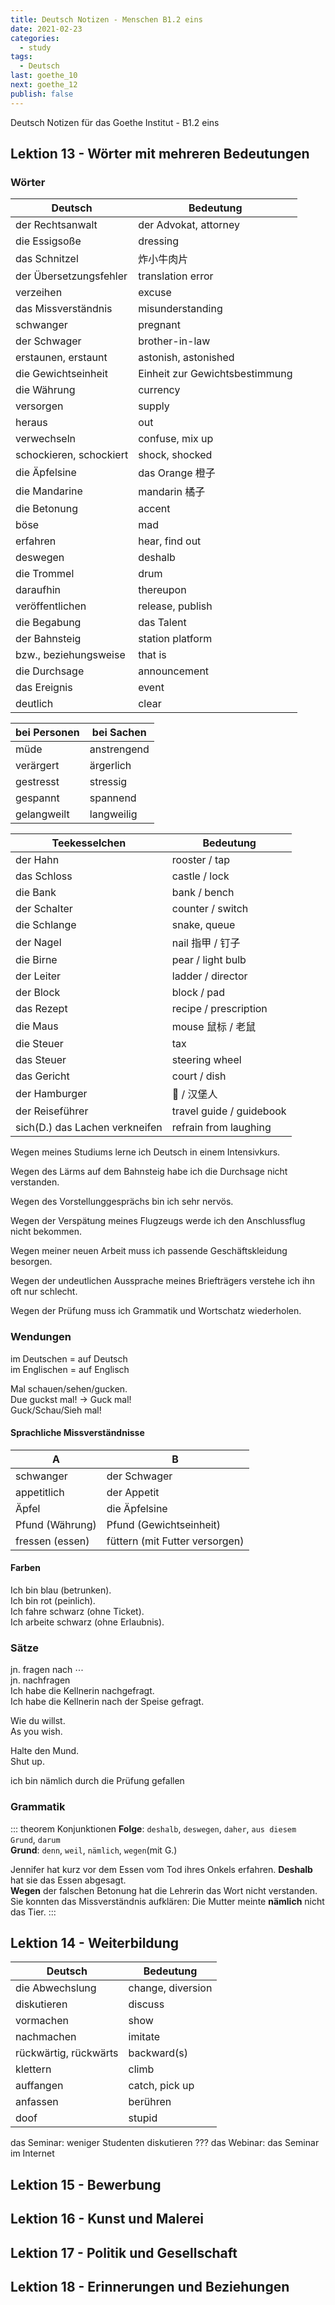 ```yaml
---
title: Deutsch Notizen - Menschen B1.2 eins
date: 2021-02-23
categories:
  - study
tags:
  - Deutsch
last: goethe_10
next: goethe_12
publish: false
---
```


Deutsch Notizen für das Goethe Institut - B1.2 eins

<!-- more -->

## Lektion 13 - Wörter mit mehreren Bedeutungen

### Wörter

| Deutsch                 | Bedeutung                      |
| ----------------------- | ------------------------------ |
| der Rechtsanwalt        | der Advokat, attorney          |
| die Essigsoße           | dressing                       |
| das Schnitzel           | 炸小牛肉片                     |
| der Übersetzungsfehler  | translation error              |
| verzeihen               | excuse                         |
| das Missverständnis     | misunderstanding               |
| schwanger               | pregnant                       |
| der Schwager            | brother-in-law                 |
| erstaunen, erstaunt     | astonish, astonished           |
| die Gewichtseinheit     | Einheit zur Gewichtsbestimmung |
| die Währung             | currency                       |
| versorgen               | supply                         |
| heraus                  | out                            |
| verwechseln             | confuse, mix up                |
| schockieren, schockiert | shock, shocked                 |
| die Äpfelsine           | das Orange 橙子                |
| die Mandarine           | mandarin 橘子                  |
| die Betonung            | accent                         |
| böse                    | mad                            |
| erfahren                | hear, find out                 |
| deswegen                | deshalb                        |
| die Trommel             | drum                           |
| daraufhin               | thereupon                      |
| veröffentlichen         | release, publish               |
| die Begabung            | das Talent                     |
| der Bahnsteig           | station platform               |
| bzw., beziehungsweise   | that is                        |
| die Durchsage           | announcement                   |
| das Ereignis            | event                          |
| deutlich                | clear                          |

| bei Personen | bei Sachen  |
| ------------ | ----------- |
| müde         | anstrengend |
| verärgert    | ärgerlich   |
| gestresst    | stressig    |
| gespannt     | spannend    |
| gelangweilt  | langweilig  |

| Teekesselchen                  | Bedeutung                |
| ------------------------------ | ------------------------ |
| der Hahn                       | rooster / tap            |
| das Schloss                    | castle / lock            |
| die Bank                       | bank / bench             |
| der Schalter                   | counter / switch         |
| die Schlange                   | snake, queue             |
| der Nagel                      | nail 指甲 / 钉子         |
| die Birne                      | pear / light bulb        |
| der Leiter                     | ladder / director        |
| der Block                      | block / pad              |
| das Rezept                     | recipe / prescription    |
| die Maus                       | mouse 鼠标 / 老鼠        |
| die Steuer                     | tax                      |
| das Steuer                     | steering wheel           |
| das Gericht                    | court / dish             |
| der Hamburger                  | 🍔 / 汉堡人              |
| der Reiseführer                | travel guide / guidebook |
| sich(D.) das Lachen verkneifen | refrain from laughing    |

Wegen meines Studiums lerne ich Deutsch in einem Intensivkurs.

Wegen des Lärms auf dem Bahnsteig habe ich die Durchsage nicht verstanden.

Wegen des Vorstellunggesprächs bin ich sehr nervös.

Wegen der Verspätung meines Flugzeugs werde ich den Anschlussflug nicht bekommen.

Wegen meiner neuen Arbeit muss ich passende Geschäftskleidung besorgen.

Wegen der undeutlichen Aussprache meines Briefträgers verstehe ich ihn oft nur schlecht.

Wegen der Prüfung muss ich Grammatik und Wortschatz wiederholen.

### Wendungen

im Deutschen $=$ auf Deutsch  
im Englischen $=$ auf Englisch

Mal schauen/sehen/gucken.  
Due guckst mal! $\rightarrow$ Guck mal!  
Guck/Schau/Sieh mal!

#### Sprachliche Missverständnisse

| A               | B                              |
| --------------- | ------------------------------ |
| schwanger       | der Schwager                   |
| appetitlich     | der Appetit                    |
| Äpfel           | die Äpfelsine                  |
| Pfund (Währung) | Pfund (Gewichtseinheit)        |
| fressen (essen) | füttern (mit Futter versorgen) |

#### Farben

Ich bin blau (betrunken).  
Ich bin rot (peinlich).  
Ich fahre schwarz (ohne Ticket).  
Ich arbeite schwarz (ohne Erlaubnis).

### Sätze

jn. fragen nach $\cdots$  
jn. nachfragen  
Ich habe die Kellnerin nachgefragt.  
Ich habe die Kellnerin nach der Speise gefragt.

Wie du willst.  
As you wish.

Halte den Mund.  
Shut up.

ich bin nämlich durch die Prüfung gefallen

### Grammatik

::: theorem Konjunktionen
**Folge**: `deshalb`, `deswegen`, `daher`, `aus diesem Grund`, `darum`  
**Grund**: `denn`, `weil`, `nämlich`, `wegen`(mit G.)

Jennifer hat kurz vor dem Essen vom Tod ihres Onkels erfahren. **Deshalb** hat sie das Essen abgesagt.  
**Wegen** der falschen Betonung hat die Lehrerin das Wort nicht verstanden.  
Sie konnten das Missverständnis aufklären: Die Mutter meinte **nämlich** nicht das Tier.
:::

## Lektion 14 - Weiterbildung

| Deutsch               | Bedeutung         |
| --------------------- | ----------------- |
| die Abwechslung       | change, diversion |
| diskutieren           | discuss           |
| vormachen             | show              |
| nachmachen            | imitate           |
| rückwärtig, rückwärts | backward(s)       |
| klettern              | climb             |
| auffangen             | catch, pick up    |
| anfassen              | berühren          |
| doof                  | stupid            |

das Seminar: weniger Studenten diskutieren ???
das Webinar: das Seminar im Internet

## Lektion 15 - Bewerbung

## Lektion 16 - Kunst und Malerei

## Lektion 17 - Politik und Gesellschaft

## Lektion 18 - Erinnerungen und Beziehungen
